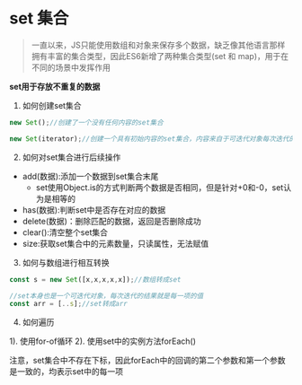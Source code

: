 # set 集合

> 一直以来，JS只能使用数组和对象来保存多个数据，缺乏像其他语言那样拥有丰富的集合类型，因此ES6新增了两种集合类型(set 和 map)，用于在不同的场景中发挥作用

**set用于存放不重复的数据**

1. 如何创建set集合

```js
new Set();//创建了一个没有任何内容的set集合

new Set(iterator);//创建一个具有初始内容的set集合，内容来自于可迭代对象每次迭代的结果

```

2. 如何对set集合进行后续操作

- add(数据):添加一个数据到set集合末尾
  - set使用Object.is的方式判断两个数据是否相同，但是针对+0和-0，set认为是相等的
- has(数据):判断set中是否存在对应的数据
- delete(数据)：删除匹配的数据，返回是否删除成功
- clear():清空整个set集合
- size:获取set集合中的元素数量，只读属性，无法赋值

3. 如何与数组进行相互转换

```js
const s = new Set([x,x,x,x,x]);//数组转成set

//set本身也是一个可迭代对象，每次迭代的结果就是每一项的值
const arr = [..s];//set转成arr
```


4. 如何遍历

1). 使用for-of循环
2). 使用set中的实例方法forEach()

注意，set集合中不存在下标，因此forEach中的回调的第二个参数和第一个参数是一致的，均表示set中的每一项



